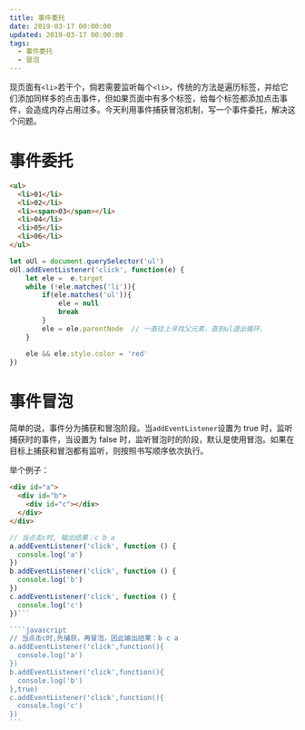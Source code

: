 ```yaml
---
title: 事件委托
date: 2019-03-17 00:00:00
updated: 2019-03-17 00:00:00
tags:
  - 事件委托
  - 冒泡
---
```


现页面有`<li>`若干个，倘若需要监听每个`<li>`，传统的方法是遍历标签，并给它们添加同样多的点击事件，但如果页面中有多个标签，给每个标签都添加点击事件，会造成内存占用过多。今天利用事件捕获冒泡机制，写一个事件委托，解决这个问题。

<!-- more -->

# 事件委托

```html
<ul>
  <li>01</li>
  <li>02</li>
  <li><span>03</span></li>
  <li>04</li>
  <li>05</li>
  <li>06</li>
</ul>
```

```javascript
let oUl = document.querySelector('ul')
oUl.addEventListener('click', function(e) {
    let ele =  e.target
    while (!ele.matches('li')){
        if(ele.matches('ul')){
            ele = null
            break
        }
        ele = ele.parentNode  // 一直往上寻找父元素，直到ul退出循环、
    }

    ele && ele.style.color = 'red'
})
```

# 事件冒泡

简单的说，事件分为捕获和冒泡阶段。当`addEventListener`设置为 true 时，监听捕获时的事件，当设置为 false 时，监听冒泡时的阶段，默认是使用冒泡。如果在目标上捕获和冒泡都有监听，则按照书写顺序依次执行。

举个例子：

```html
<div id="a">
  <div id="b">
    <div id="c"></div>
  </div>
</div>
```

`````javascript
// 当点击c时, 输出结果：c b a
a.addEventListener('click', function () {
  console.log('a')
})
b.addEventListener('click', function () {
  console.log('b')
})
c.addEventListener('click', function () {
  console.log('c')
})```

````javascript
// 当点击c时,先捕获，再冒泡，因此输出结果：b c a
a.addEventListener('click',function(){
  console.log('a')
})
b.addEventListener('click',function(){
  console.log('b')
},true)
c.addEventListener('click',function(){
  console.log('c')
})
```
`````
